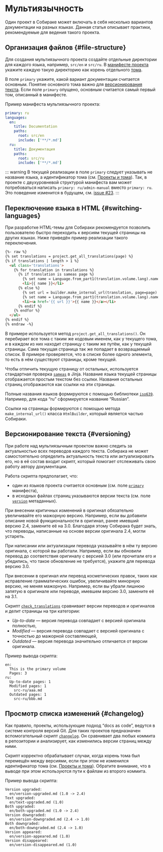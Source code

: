 # Мультиязычность

Один проект в Собираке может включать в себя несколько вариантов документации на разных языках. Данная статья описывает практики, рекомендуемые для ведения такого проекта.


## Организация файлов {#file-structure}

Для создания мультиязычного проекта создайте отдельные директории для каждого языка, например, `src/en` и `src/ru`. В [манифесте проекта](../5-data-types/1-manifest.md) укажите каждую такую директорию как корень отдельного [тома](1-volumes.md).

В поле `primary` укажите, какой вариант документации считается основным. Понятие основного тома важно для [версионирования текста](#versioning). Если поле `primary` опущено, основным считается самый первый том, описанный в манифесте.

Пример манифеста мультиязычного проекта:

```yaml
primary: ru
languages:
  en:
    title: Documentation
    paths:
      root: src/en
      include: ['**/*.md']
  ru:
    title: Документация
    paths:
      root: src/ru
      include: ['**/*.md']
```

::: warning
В текущей реализации в поле `primary` следует указывать не название языка, а идентификатор тома (см. [Проекты и тома](1-volumes.md)). Так, в проекте с двухуровневой структурой манифеста вам может потребоваться написать `primary: ru/admin-manual` вместо `primary: ru`. Это поведение изменится в будущем, см. [issue #23](https://git.itoolabs.com/documentation/builder/-/issues/23).
:::


## Переключение языка в HTML {#switching-languages}

При разработке HTML-темы для Собираки рекомендуется позволить пользователю быстро переходить к версиям текущей страницы на других языках. Ниже приведён пример реализации такого переключения.

```html
{%- raw %}
{% set translations = project.get_all_translations(page) %}
{% if translations | length > 1 %}
  <ul class='translations'>
    {% for translation in translations %}
      {% if translation is sameas page %}
        {% set name = Language.from_part1(translation.volume.lang).name %}
        <li>{{ name }}</li>
      {% else %}
        {% set url = builder.make_internal_url(translation, page=page) %}
        {% set name = Language.from_part1(translation.volume.lang).name %}
        <li><a href='{{ url }}'>{{ name }}</a></li>
      {% endif %}
    {% endfor %}
  </ul>
{% endif %}
{% endraw -%}
```

В примере используется метод `project.get_all_translations()`. Он перебирает все тома с таким же кодовым именем, как у текущего тома, и в каждом из них находит страницу с таким же путём, как у текущей страницы. Сама текущая страница так же попадает в возвращаемый список. В примере проверяется, что в списке более одного элемента, то есть в нём существуют страницы, кроме текущей.

Чтобы отличить текущую страницу от остальных, используется стандартная проверка [`sameas`](https://jinja.palletsprojects.com/en/3.1.x/templates/#jinja-tests.sameas) в Jinja. Название языка текущей страницы отображается простым текстом без ссылки. Названия остальных страниц отображаются как ссылки на эти страницы.

Полные названия языков формируются с помощью библиотеки [`iso639`](https://github.com/jacksonllee/iso639). Например, для кода “ru” сформируется название “Russian”.

Ссылки на страницы формируются с помощью метода `make_internal_url()` класса `HtmlBuilder`, который является частью Собираки.


## Версионирование текста {#versioning}

При работе над мультиязычным проектом важно следить за актуальностью всех переводов каждого текста. Собирака не может самостоятельно определить актуальность текста или актуализировать его, но в её состав входит скрипт, который помогает отслеживать свою работу автору документации.

Работа скрипта предполагает, что:

- один из языков проекта считается основным (см. поле [`primary`](../5-data-types/1-manifest.md#primary) манифеста),
- в исходных файлах страниц указываются версии текста (см. поле [`version`](../5-data-types/2-metadata.md#version) метаданных).

При внесении критичных изменений в оригинал обязательно увеличивайте его мажорную версию. Например, если вы добавили описание новой функциональности в оригинал, ранее имевший версию 2.4, замените её на 3.0. Благодаря этому Собирака будет знать, что переводы, написанные на основе версии оригинала 2.4, могли устареть.

При написании или актуализации перевода указывайте в нём ту версию оригинала, с которой вы работали. Например, если вы обновили перевод до соответствия оригиналу с версией 3.0 (или прочитали его и убедились, что такое обновление не требуется), укажите для перевода версию 3.0.

При внесении в оригинал или перевод косметических правок, таких как исправление грамматических ошибок, увеличивайте минорную версию, не меняя мажорную. Например, если вы убрали лишнюю запятую в оригинале или переводе, имевшем версию 3.0, замените её на 3.1.

Скрипт [`check_translations`](../4-cli/check_translations.md) сравнивает версии переводов и оригиналов и делит страницы на три категории:

- _Up-to-date_ — версия перевода совпадает с версией оригинала полностью,
- _Modified_ — версия перевода совпадает с версией оригинала с точностью до мажорной составляющей,
- _Outdated_ — версия перевода значительно отличается от версии оригинала.

Пример вывода скрипта:

```
en:
  This is the primary volume
  Pages: 3
ru:
  Up-to-date pages: 1
  Modified pages: 1
    src-ru/aaa.md
  Outdated pages: 1
    src-ru/bbb.md
```


## Просмотр списка изменений {#changelog}

Как правило, проекты, использующие подход “docs as code”, ведутся в системе контроля версий Git. Для таких проектов предназначен вспомогательный скрипт [`changelog`](../4-cli/changelog.md). Он сравнивает два любых коммита в репозитории и анализирует, как изменились версии страниц между ними.

Скрипт корректно обрабатывает случаи, когда корень тома был перемещён между версиями, если при этом не изменился идентификатор тома (см. [Проекты и тома](1-volumes.md)). Обратите внимание, что в выводе при этом используются пути к файлам из второго коммита.

Пример вывода скрипта:

```
Version upgraded:
  en/version-upgraded.md (1.0 -> 2.4)
Text upgraded:
  en/text-upgraded.md (1.0)
Both upgraded:
  en/both-upgraded.md (1.0 -> 2.4)
Version downgraded:
  en/version-downgraded.md (2.4 -> 1.0)
Both downgraded:
  en/both-downgraded.md (2.4 -> 1.0)
Version appeared:
  en/version-appeared.md (1.0)
Version disappeared:
  en/version-disappeared.md (1.0)
```

